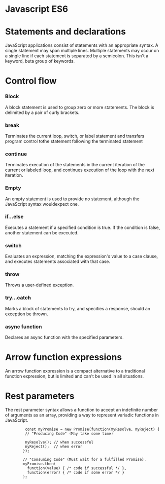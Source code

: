 Javascript ES6
=
Statements and declarations
=

JavaScript applications consist of statements with an appropriate syntax. A single statement may span multiple lines. Multiple statements may occur on a single line if each statement is separated by a semicolon. This isn't a keyword, buta group of keywords.

Control flow
=

<h3>Block</h3>

A block statement is used to group zero or more statements. The block is delimited by a pair of curly brackets.

<h3>break</h3>

Terminates the current loop, switch, or label statement and transfers program control tothe statement following the terminated statement

<h3>continue</h3>

Terminates execution of the statements in the current iteration of the current or labeled loop, and continues execution of the loop with the next iteration.

<h3>Empty</h3>

An empty statement is used to provide no statement, although the JavaScript syntax wouldexpect one.

<h3>if...else</h3>

Executes a statement if a specified condition is true. If the condition is false, another statement can be executed.

<h3>switch</h3>

Evaluates an expression, matching the expression's value to a case clause, and executes statements associated with that case.

<h3>throw</h3>

Throws a user-defined exception.

<h3>try...catch</h3>

Marks a block of statements to try, and specifies a response, should an exception be thrown.

<h3>async function</h3>

Declares an async function with the specified parameters.


Arrow function expressions
=
An arrow function expression is a compact alternative to a traditional function expression, but is limited and can't be used in all situations.

Rest parameters
=
The rest parameter syntax allows a function to accept an indefinite number of arguments as an array, providing a way to represent variadic functions in JavaScript.

             const myPromise = new Promise(function(myResolve, myReject) {
             // "Producing Code" (May take some time)

             myResolve(); // when successful
             myReject();  // when error
            });

            // "Consuming Code" (Must wait for a fulfilled Promise).
            myPromise.then(
              function(value) { /* code if successful */ },
              function(error) { /* code if some error */ }
            );